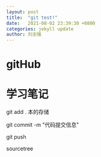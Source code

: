 ```yaml
---
layout: post
title:  "git test!"
date:   2021-08-02 23:39:30 +0800
categories: jekyll update
author: 刘志强
---
```


# gitHub

# 学习笔记

git add . 本的存储

git commit -m "代码提交信息"

git push

sourcetree
